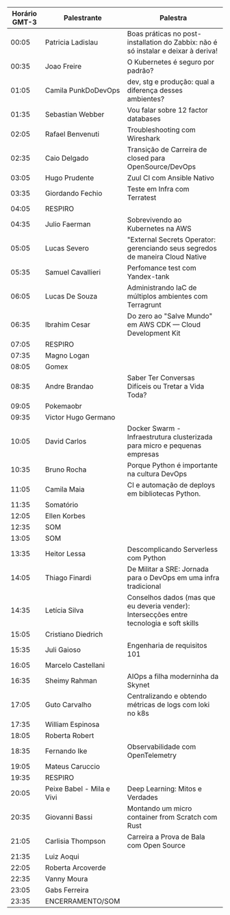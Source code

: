 | Horário GMT-3 | Palestrante  | Palestra |
|---|---|---| 
| 00:05 | Patricia Ladislau | Boas práticas no post-installation do Zabbix: não é só instalar e deixar à deriva! |
| 00:35 | Joao Freire | O Kubernetes é seguro por padrão? |
| 01:05 | Camila PunkDoDevOps | dev, stg e produção: qual a diferença desses ambientes? |
| 01:35 | Sebastian Webber | Vou falar sobre 12 factor databases |
| 02:05 | Rafael Benvenuti | Troubleshooting com Wireshark |
| 02:35 | Caio Delgado | Transição de Carreira de closed para OpenSource/DevOps |
| 03:05 | Hugo Prudente | Zuul CI com Ansible Nativo |
| 03:35 | Giordando Fechio | Teste em Infra com Terratest |
| 04:05 | RESPIRO |  |
| 04:35 | Julio Faerman | Sobrevivendo ao Kubernetes na AWS |
| 05:05 | Lucas Severo | "External Secrets Operator: gerenciando seus segredos de maneira Cloud Native |
| 05:35 | Samuel Cavallieri | Perfomance test com Yandex-tank |
| 06:05 | Lucas De Souza | Administrando IaC de múltiplos ambientes com Terragrunt |
| 06:35 | Ibrahim Cesar | Do zero ao "Salve Mundo" em AWS CDK — Cloud Development Kit |
| 07:05 | RESPIRO | |
| 07:35 | Magno Logan |  |
| 08:05 | Gomex |  |
| 08:35 | Andre Brandao | Saber Ter Conversas Difíceis ou Tretar a Vida Toda? |
| 09:05 | Pokemaobr | |
| 09:35 | Victor Hugo Germano | |
| 10:05 | David Carlos | Docker Swarm - Infraestrutura clusterizada para micro e pequenas empresas |
| 10:35 | Bruno Rocha | Porque Python é importante na cultura DevOps |
| 11:05 | Camila Maia | CI e automação de deploys em bibliotecas Python. |
| 11:35 | Somatório |  |
| 12:05 | Ellen Korbes |  |
| 12:35 | SOM  |  |
| 13:05 | SOM  |  |
| 13:35 | Heitor Lessa | Descomplicando Serverless com Python |
| 14:05 | Thiago Finardi | De Militar a SRE: Jornada para o DevOps em uma infra tradicional |
| 14:35 | Letícia Silva | Conselhos dados (mas que eu deveria vender): Intersecções entre tecnologia e soft skills |
| 15:05 | Cristiano Diedrich |  |
| 15:35 | Juli Gaioso | Engenharia de requisitos 101 |
| 16:05 | Marcelo Castellani |  |
| 16:35 | Sheimy Rahman | AIOps a filha moderninha da Skynet |
| 17:05 | Guto Carvalho | Centralizando e obtendo métricas de logs com loki no k8s |
| 17:35 | William Espinosa |  |
| 18:05 | Roberta Robert |  |
| 18:35 | Fernando Ike | Observabilidade com OpenTelemetry |
| 19:05 | Mateus Caruccio |  |
| 19:35 | RESPIRO |  |
| 20:05 | Peixe Babel - Mila e Vivi | Deep Learning: Mitos e Verdades |
| 20:35 | Giovanni Bassi | Montando um micro container from Scratch com Rust |
| 21:05 | Carlisia Thompson | Carreira a Prova de Bala com Open Source |
| 21:35 | Luiz Aoqui |  |
| 22:05 | Roberta Arcoverde |  |
| 22:35 | Vanny Moura |  |
| 23:05 | Gabs Ferreira |  |
| 23:35 | ENCERRAMENTO/SOM |  |
